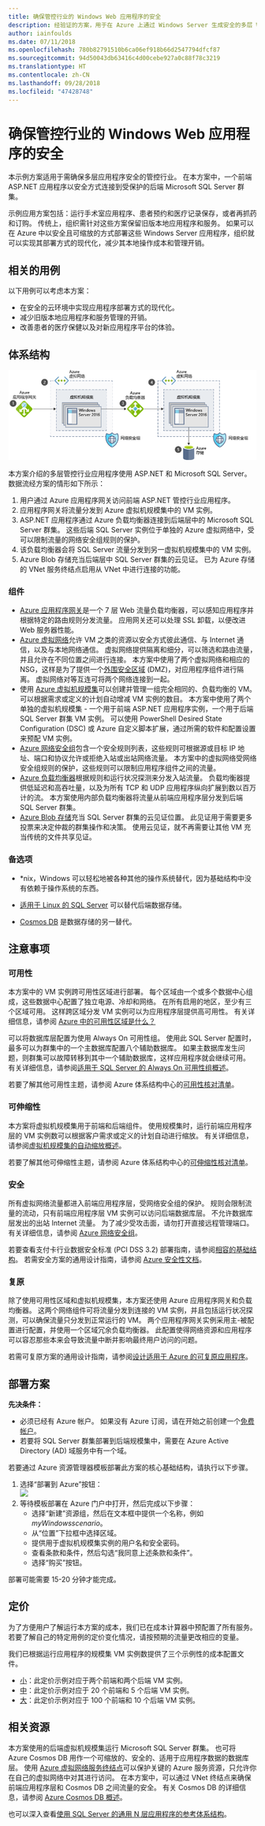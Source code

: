 ```yaml
---
title: 确保管控行业的 Windows Web 应用程序的安全
description: 经验证的方案，用于在 Azure 上通过 Windows Server 生成安全的多层 Web 应用程序，以便使用规模集、应用程序网关和负载均衡器。
author: iainfoulds
ms.date: 07/11/2018
ms.openlocfilehash: 780b82791510b6ca06ef918b66d2547794dfcf87
ms.sourcegitcommit: 94d50043db63416c4d00cebe927a0c88f78c3219
ms.translationtype: HT
ms.contentlocale: zh-CN
ms.lasthandoff: 09/28/2018
ms.locfileid: "47428748"
---
```

# <a name="secure-windows-web-application-for-regulated-industries"></a>确保管控行业的 Windows Web 应用程序的安全

本示例方案适用于需确保多层应用程序安全的管控行业。 在本方案中，一个前端 ASP.NET 应用程序以安全方式连接到受保护的后端 Microsoft SQL Server 群集。

示例应用方案包括：运行手术室应用程序、患者预约和医疗记录保存，或者再抓药和订购。 传统上，组织需针对这些方案保留旧版本地应用程序和服务。 如果可以在 Azure 中以安全且可缩放的方式部署这些 Windows Server 应用程序，组织就可以实现其部署方式的现代化，减少其本地操作成本和管理开销。

## <a name="related-use-cases"></a>相关的用例

以下用例可以考虑本方案：

* 在安全的云环境中实现应用程序部署方式的现代化。
* 减少旧版本地应用程序和服务管理的开销。
* 改善患者的医疗保健以及对新应用程序平台的体验。

## <a name="architecture"></a>体系结构

![从体系结构的角度概要说明针对管控行业的多层 Windows Server 应用程序中涉及的 Azure 组件][architecture]

本方案介绍的多层管控行业应用程序使用 ASP.NET 和 Microsoft SQL Server。 数据流经方案的情形如下所示：

1. 用户通过 Azure 应用程序网关访问前端 ASP.NET 管控行业应用程序。
2. 应用程序网关将流量分发到 Azure 虚拟机规模集中的 VM 实例。
3. ASP.NET 应用程序通过 Azure 负载均衡器连接到后端层中的 Microsoft SQL Server 群集。 这些后端 SQL Server 实例位于单独的 Azure 虚拟网络中，受可以限制流量的网络安全组规则的保护。
4. 该负载均衡器会将 SQL Server 流量分发到另一虚拟机规模集中的 VM 实例。
5. Azure Blob 存储充当后端层中 SQL Server 群集的云见证。  已为 Azure 存储的 VNet 服务终结点启用从 VNet 中进行连接的功能。

### <a name="components"></a>组件

* [Azure 应用程序网关][appgateway-docs]是一个 7 层 Web 流量负载均衡器，可以感知应用程序并根据特定的路由规则分发流量。 应用网关还可以处理 SSL 卸载，以便改进 Web 服务器性能。
* [Azure 虚拟网络][vnet-docs]允许 VM 之类的资源以安全方式彼此通信、与 Internet 通信，以及与本地网络通信。 虚拟网络提供隔离和细分，可以筛选和路由流量，并且允许在不同位置之间进行连接。 本方案中使用了两个虚拟网络和相应的 NSG，这样是为了提供一个[外围安全区域][dmz] (DMZ)，对应用程序组件进行隔离。 虚拟网络对等互连可将两个网络连接到一起。
* 使用 [Azure 虚拟机规模集][scaleset-docs]可以创建并管理一组完全相同的、负载均衡的 VM。 可以根据需求或定义的计划自动增减 VM 实例的数目。 本方案中使用了两个单独的虚拟机规模集 - 一个用于前端 ASP.NET 应用程序实例，一个用于后端 SQL Server 群集 VM 实例。 可以使用 PowerShell Desired State Configuration (DSC) 或 Azure 自定义脚本扩展，通过所需的软件和配置设置来预配 VM 实例。
* [Azure 网络安全组][nsg-docs]包含一个安全规则列表，这些规则可根据源或目标 IP 地址、端口和协议允许或拒绝入站或出站网络流量。 本方案中的虚拟网络受网络安全组规则的保护，这些规则可以限制应用程序组件之间的流量。
* [Azure 负载均衡器][loadbalancer-docs]根据规则和运行状况探测来分发入站流量。 负载均衡器提供低延迟和高吞吐量，以及为所有 TCP 和 UDP 应用程序纵向扩展到数以百万计的流。 本方案使用内部负载均衡器将流量从前端应用程序层分发到后端 SQL Server 群集。
* [Azure Blob 存储][cloudwitness-docs]充当 SQL Server 群集的云见证位置。 此见证用于需要更多投票来决定仲裁的群集操作和决策。 使用云见证，就不再需要让其他 VM 充当传统的文件共享见证。

### <a name="alternatives"></a>备选项

* *nix，Windows 可以轻松地被各种其他的操作系统替代，因为基础结构中没有依赖于操作系统的东西。

* [适用于 Linux 的 SQL Server][sql-linux] 可以替代后端数据存储。

* [Cosmos DB][cosmos] 是数据存储的另一替代。

## <a name="considerations"></a>注意事项

### <a name="availability"></a>可用性

本方案中的 VM 实例跨可用性区域进行部署。 每个区域由一个或多个数据中心组成，这些数据中心配置了独立电源、冷却和网络。 在所有启用的地区，至少有三个区域可用。 这样跨区域分发 VM 实例可以为应用程序层提供高可用性。 有关详细信息，请参阅 [Azure 中的可用性区域是什么？][azureaz-docs]

可以将数据库层配置为使用 Always On 可用性组。 使用此 SQL Server 配置时，最多可以为群集中的一个主数据库配置八个辅助数据库。 如果主数据库发生问题，则群集可以故障转移到其中一个辅助数据库，这样应用程序就会继续可用。 有关详细信息，请参阅[适用于 SQL Server 的 Always On 可用性组概述][sqlalwayson-docs]。

若要了解其他可用性主题，请参阅 Azure 体系结构中心的[可用性核对清单][availability]。

### <a name="scalability"></a>可伸缩性

本方案将虚拟机规模集用于前端和后端组件。 使用规模集时，运行前端应用程序层的 VM 实例数可以根据客户需求或定义的计划自动进行缩放。 有关详细信息，请参阅[虚拟机规模集的自动缩放概述][vmssautoscale-docs]。

若要了解其他可伸缩性主题，请参阅 Azure 体系结构中心的[可伸缩性核对清单][scalability]。

### <a name="security"></a>安全

所有虚拟网络流量都进入前端应用程序层，受网络安全组的保护。 规则会限制流量的流动，只有前端应用程序层 VM 实例可以访问后端数据库层。 不允许数据库层发出的出站 Internet 流量。 为了减少受攻击面，请勿打开直接远程管理端口。 有关详细信息，请参阅 [Azure 网络安全组][nsg-docs]。

若要查看支付卡行业数据安全标准 (PCI DSS 3.2) 部署指南，请参阅[相容的基础结构][pci-dss]。 若需安全方案的通用设计指南，请参阅 [Azure 安全性文档][security]。

### <a name="resiliency"></a>复原

除了使用可用性区域和虚拟机规模集，本方案还使用 Azure 应用程序网关和负载均衡器。 这两个网络组件可将流量分发到连接的 VM 实例，并且包括运行状况探测，可以确保流量只分发到正常运行的 VM。 两个应用程序网关实例采用主-被配置进行配置，并使用一个区域冗余负载均衡器。 此配置使得网络资源和应用程序可以容忍那些本来会导致流量中断并影响最终用户访问的问题。

若需可复原方案的通用设计指南，请参阅[设计适用于 Azure 的可复原应用程序][resiliency]。

## <a name="deploy-the-scenario"></a>部署方案

**先决条件：**

* 必须已经有 Azure 帐户。 如果没有 Azure 订阅，请在开始之前创建一个[免费帐户](https://azure.microsoft.com/free/?WT.mc_id=A261C142F)。
* 若要将 SQL Server 群集部署到后端规模集中，需要在 Azure Active Directory (AD) 域服务中有一个域。

若要通过 Azure 资源管理器模板部署此方案的核心基础结构，请执行以下步骤。

1. 选择“部署到 Azure”按钮：<br><a href="https://portal.azure.com/#create/Microsoft.Template/uri/https%3A%2F%2Fraw.githubusercontent.com%2Fmspnp%2Fsolution-architectures%2Fmaster%2Finfrastructure%2Fregulated-multitier-app%2Fazuredeploy.json" target="_blank"><img src="https://azuredeploy.net/deploybutton.png"/></a>
2. 等待模板部署在 Azure 门户中打开，然后完成以下步骤：
   * 选择“新建”资源组，然后在文本框中提供一个名称，例如 *myWindowsscenario*。
   * 从“位置”下拉框中选择区域。
   * 提供用于虚拟机规模集实例的用户名和安全密码。
   * 查看条款和条件，然后勾选“我同意上述条款和条件”。
   * 选择“购买”按钮。

部署可能需要 15-20 分钟才能完成。

## <a name="pricing"></a>定价

为了方便用户了解运行本方案的成本，我们已在成本计算器中预配置了所有服务。  若要了解自己的特定用例的定价变化情况，请按预期的流量更改相应的变量。

我们已根据运行应用程序的规模集 VM 实例数提供了三个示例性的成本配置文件。

* [小][small-pricing]：此定价示例对应于两个前端和两个后端 VM 实例。
* [中][medium-pricing]：此定价示例对应于 20 个前端和 5 个后端 VM 实例。
* [大][large-pricing]：此定价示例对应于 100 个前端和 10 个后端 VM 实例。

## <a name="related-resources"></a>相关资源

本方案使用的后端虚拟机规模集运行 Microsoft SQL Server 群集。 也可将 Azure Cosmos DB 用作一个可缩放的、安全的、适用于应用程序数据的数据库层。 使用 [Azure 虚拟网络服务终结点][vnetendpoint-docs]可以保护关键的 Azure 服务资源，只允许你在自己的虚拟网络中对其进行访问。 在本方案中，可以通过 VNet 终结点来确保前端应用程序层和 Cosmos DB 之间流量的安全。 有关 Cosmos DB 的详细信息，请参阅 [Azure Cosmos DB 概述][azurecosmosdb-docs]。

也可以深入查看[使用 SQL Server 的通用 N 层应用程序的参考体系结构][ntiersql-ra]。

<!-- links -->
[appgateway-docs]: /azure/application-gateway/overview
[architecture]: ./media/regulated-multitier-app/architecture-regulated-multitier-app.png
[autoscaling]: /azure/architecture/best-practices/auto-scaling
[availability]: ../../checklist/availability.md
[azureaz-docs]: /azure/availability-zones/az-overview
[azurecosmosdb-docs]: /azure/cosmos-db/introduction
[cloudwitness-docs]: /windows-server/failover-clustering/deploy-cloud-witness
[loadbalancer-docs]: /azure/load-balancer/load-balancer-overview
[nsg-docs]: /azure/virtual-network/security-overview
[ntiersql-ra]: /azure/architecture/reference-architectures/n-tier/n-tier-sql-server
[resiliency]: /azure/architecture/resiliency/ 
[security]: /azure/security/
[scalability]: /azure/architecture/checklist/scalability 
[scaleset-docs]: /azure/virtual-machine-scale-sets/overview
[sqlalwayson-docs]: /sql/database-engine/availability-groups/windows/overview-of-always-on-availability-groups-sql-server
[vmssautoscale-docs]: /azure/virtual-machine-scale-sets/virtual-machine-scale-sets-autoscale-overview
[vnet-docs]: /azure/virtual-network/virtual-networks-overview
[vnetendpoint-docs]: /azure/virtual-network/virtual-network-service-endpoints-overview
[pci-dss]: /azure/security/blueprints/pcidss-iaaswa-overview
[dmz]: /azure/virtual-network/virtual-networks-dmz-nsg
[cosmos]: /azure/cosmos-db/
[sql-linux]: /sql/linux/sql-server-linux-overview?view=sql-server-linux-2017

[small-pricing]: https://azure.com/e/711bbfcbbc884ef8aa91cdf0f2caff72
[medium-pricing]: https://azure.com/e/b622d82d79b34b8398c4bce35477856f
[large-pricing]: https://azure.com/e/1d99d8b92f90496787abecffa1473a93